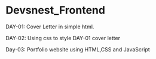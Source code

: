 # Devsnest_Frontend

DAY-01: Cover Letter in simple html.

DAY-02: Using css to style DAY-01 cover letter

Day-03: Portfolio website using HTML,CSS and JavaScript
